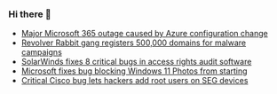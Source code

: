 ### Hi there 👋

<!--START_SECTION:feed-->
* [Major Microsoft 365 outage caused by Azure configuration change](https://www.bleepingcomputer.com/news/microsoft/major-microsoft-365-outage-caused-by-azure-configuration-change/)
* [Revolver Rabbit gang registers 500,000 domains for malware campaigns](https://www.bleepingcomputer.com/news/security/revolver-rabbit-gang-registers-500-000-domains-for-malware-campaigns/)
* [SolarWinds fixes 8 critical bugs in access rights audit software](https://www.bleepingcomputer.com/news/security/solarwinds-fixes-8-critical-bugs-in-access-rights-audit-software/)
* [Microsoft fixes bug blocking Windows 11 Photos from starting](https://www.bleepingcomputer.com/news/microsoft/microsoft-fixes-bug-blocking-windows-11-photos-from-starting/)
* [Critical Cisco bug lets hackers add root users on SEG devices](https://www.bleepingcomputer.com/news/security/critical-cisco-bug-lets-hackers-add-root-users-on-seg-devices/)
<!--END_SECTION:feed-->

<!--
**frankenk/frankenk** is a ✨ _special_ ✨ repository because its `README.md` (this file) appears on your GitHub profile.

Here are some ideas to get you started:

- 🔭 I’m currently working on ...
- 🌱 I’m currently learning ...
- 👯 I’m looking to collaborate on ...
- 🤔 I’m looking for help with ...
- 💬 Ask me about ...
- 📫 How to reach me: ...
- 😄 Pronouns: ...
- ⚡ Fun fact: ...
-->



